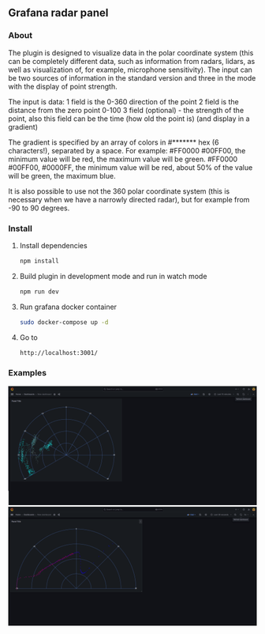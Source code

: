 
## Grafana radar panel
### About

The plugin is designed to visualize data in the polar coordinate system (this can be completely different data, such as information from radars, lidars, as well as visualization of, for example, microphone sensitivity). The input can be two sources of information in the standard version and three in the mode with the display of point strength. 

The input is data:
1 field is the 0-360 direction of the point
2 field is the distance from the zero point 0-100
3 field (optional) - the strength of the point, also this field can be the time (how old the point is) (and display in a gradient)

The gradient is specified by an array of colors in #******* hex (6 characters!), separated by a space. 
For example: 
#FF0000 #00FF00, the minimum value will be red, the maximum value will be green.
#FF0000 #00FF00, #0000FF, the minimum value will be red, about 50% of the value will be green, the maximum blue.

It is also possible to use not the 360 polar coordinate system (this is necessary when we have a narrowly directed radar), but for example from -90 to 90 degrees.


### Install

1. Install dependencies

   ```bash
   npm install
   ```

2. Build plugin in development mode and run in watch mode

   ```bash
   npm run dev
   ```
3. Run grafana docker container

   ```bash
   sudo docker-compose up -d
   ```
4. Go to 

   ```bash
   http://localhost:3001/
   ```

### Examples

![view1](./src/img/view1.png)
![view1](./src/img/view2.png)

